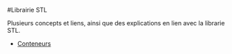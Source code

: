 #Librairie STL

Plusieurs concepts et liens, ainsi que des explications en lien avec la librarie STL.

- [Conteneurs](https://github.com/malortie/ulaval/wiki/Conteneurs)
